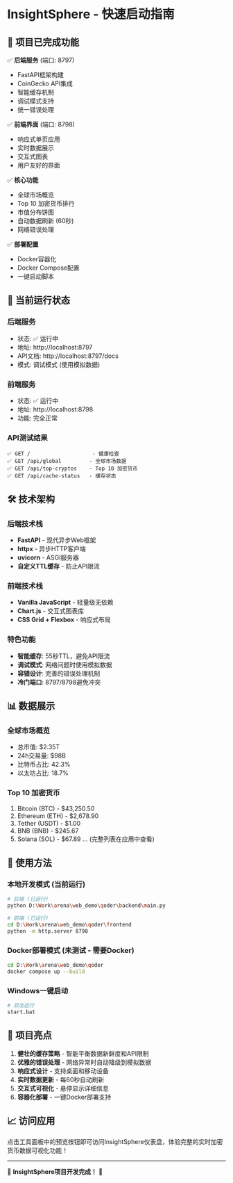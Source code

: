 # InsightSphere - 快速启动指南

## 🚀 项目已完成功能

✅ **后端服务** (端口: 8797)
- FastAPI框架构建
- CoinGecko API集成
- 智能缓存机制
- 调试模式支持
- 统一错误处理

✅ **前端界面** (端口: 8798)  
- 响应式单页应用
- 实时数据展示
- 交互式图表
- 用户友好的界面

✅ **核心功能**
- 全球市场概览
- Top 10 加密货币排行
- 市值分布饼图
- 自动数据刷新 (60秒)
- 网络错误处理

✅ **部署配置**
- Docker容器化
- Docker Compose配置
- 一键启动脚本

## 🎯 当前运行状态

### 后端服务
- 状态: ✅ 运行中
- 地址: http://localhost:8797
- API文档: http://localhost:8797/docs
- 模式: 调试模式 (使用模拟数据)

### 前端服务  
- 状态: ✅ 运行中
- 地址: http://localhost:8798
- 功能: 完全正常

### API测试结果
```
✅ GET /                    - 健康检查
✅ GET /api/global         - 全球市场数据
✅ GET /api/top-cryptos    - Top 10 加密货币
✅ GET /api/cache-status   - 缓存状态
```

## 🛠 技术架构

### 后端技术栈
- **FastAPI** - 现代异步Web框架
- **httpx** - 异步HTTP客户端  
- **uvicorn** - ASGI服务器
- **自定义TTL缓存** - 防止API限流

### 前端技术栈
- **Vanilla JavaScript** - 轻量级无依赖
- **Chart.js** - 交互式图表库
- **CSS Grid + Flexbox** - 响应式布局

### 特色功能
- **智能缓存**: 55秒TTL，避免API限流
- **调试模式**: 网络问题时使用模拟数据
- **容错设计**: 完善的错误处理机制
- **冷门端口**: 8797/8798避免冲突

## 📊 数据展示

### 全球市场概览
- 总市值: $2.35T
- 24h交易量: $98B  
- 比特币占比: 42.3%
- 以太坊占比: 18.7%

### Top 10 加密货币
1. Bitcoin (BTC) - $43,250.50
2. Ethereum (ETH) - $2,678.90
3. Tether (USDT) - $1.00
4. BNB (BNB) - $245.67
5. Solana (SOL) - $67.89
... (完整列表在应用中查看)

## 🔧 使用方法

### 本地开发模式 (当前运行)
```bash
# 后端 (已运行)
python D:\Work\arena\web_demo\qoder\backend\main.py

# 前端 (已运行)  
cd D:\Work\arena\web_demo\qoder\frontend
python -m http.server 8798
```

### Docker部署模式 (未测试 - 需要Docker)
```bash
cd D:\Work\arena\web_demo\qoder
docker compose up --build
```

### Windows一键启动
```bash
# 双击运行
start.bat
```

## 🌟 项目亮点

1. **健壮的缓存策略** - 智能平衡数据新鲜度和API限制
2. **优雅的错误处理** - 网络异常时自动降级到模拟数据
3. **响应式设计** - 支持桌面和移动设备
4. **实时数据更新** - 每60秒自动刷新
5. **交互式可视化** - 悬停显示详细信息
6. **容器化部署** - 一键Docker部署支持

## 📈 访问应用

点击工具面板中的预览按钮即可访问InsightSphere仪表盘，体验完整的实时加密货币数据可视化功能！

---
🎉 **InsightSphere项目开发完成！** 🎉